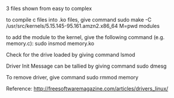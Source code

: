3 files shown from easy to complex

to compile c files into .ko files, give command sudo make -C /usr/src/kernels/5.15.145-95.161.amzn2.x86_64 M=pwd modules

to add the module to the kernel, give the following command (e.g. memory.c): sudo insmod memory.ko

Check for the drive loaded by giving command lsmod

Driver Init Message can be tallied by giving command sudo dmesg

To remove driver, give command sudo rmmod memory

Reference: http://freesoftwaremagazine.com/articles/drivers_linux/
